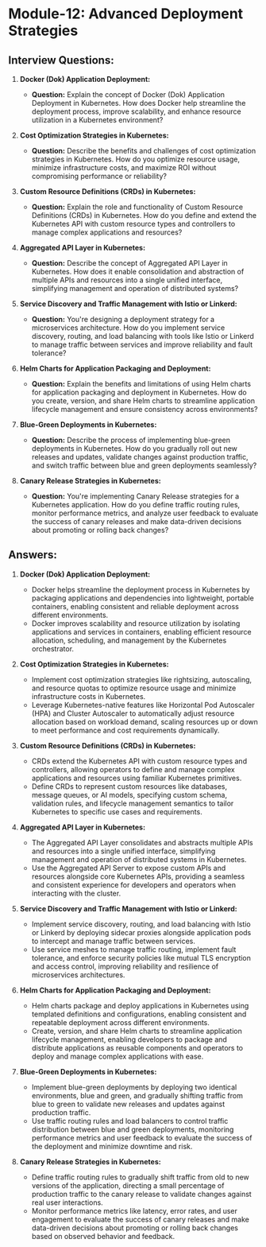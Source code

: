 # Module-12: Advanced Deployment Strategies

## Interview Questions:

1. **Docker (Dok) Application Deployment:**
   - **Question:** Explain the concept of Docker (Dok) Application Deployment in Kubernetes. How does Docker help streamline the deployment process, improve scalability, and enhance resource utilization in a Kubernetes environment?

2. **Cost Optimization Strategies in Kubernetes:**
   - **Question:** Describe the benefits and challenges of cost optimization strategies in Kubernetes. How do you optimize resource usage, minimize infrastructure costs, and maximize ROI without compromising performance or reliability?

3. **Custom Resource Definitions (CRDs) in Kubernetes:**
   - **Question:** Explain the role and functionality of Custom Resource Definitions (CRDs) in Kubernetes. How do you define and extend the Kubernetes API with custom resource types and controllers to manage complex applications and resources?

4. **Aggregated API Layer in Kubernetes:**
   - **Question:** Describe the concept of Aggregated API Layer in Kubernetes. How does it enable consolidation and abstraction of multiple APIs and resources into a single unified interface, simplifying management and operation of distributed systems?

5. **Service Discovery and Traffic Management with Istio or Linkerd:**
   - **Question:** You're designing a deployment strategy for a microservices architecture. How do you implement service discovery, routing, and load balancing with tools like Istio or Linkerd to manage traffic between services and improve reliability and fault tolerance?

6. **Helm Charts for Application Packaging and Deployment:**
   - **Question:** Explain the benefits and limitations of using Helm charts for application packaging and deployment in Kubernetes. How do you create, version, and share Helm charts to streamline application lifecycle management and ensure consistency across environments?

7. **Blue-Green Deployments in Kubernetes:**
   - **Question:** Describe the process of implementing blue-green deployments in Kubernetes. How do you gradually roll out new releases and updates, validate changes against production traffic, and switch traffic between blue and green deployments seamlessly?

8. **Canary Release Strategies in Kubernetes:**
   - **Question:** You're implementing Canary Release strategies for a Kubernetes application. How do you define traffic routing rules, monitor performance metrics, and analyze user feedback to evaluate the success of canary releases and make data-driven decisions about promoting or rolling back changes?

## Answers:

1. **Docker (Dok) Application Deployment:**
   - Docker helps streamline the deployment process in Kubernetes by packaging applications and dependencies into lightweight, portable containers, enabling consistent and reliable deployment across different environments.
   - Docker improves scalability and resource utilization by isolating applications and services in containers, enabling efficient resource allocation, scheduling, and management by the Kubernetes orchestrator.

2. **Cost Optimization Strategies in Kubernetes:**
   - Implement cost optimization strategies like rightsizing, autoscaling, and resource quotas to optimize resource usage and minimize infrastructure costs in Kubernetes.
   - Leverage Kubernetes-native features like Horizontal Pod Autoscaler (HPA) and Cluster Autoscaler to automatically adjust resource allocation based on workload demand, scaling resources up or down to meet performance and cost requirements dynamically.

3. **Custom Resource Definitions (CRDs) in Kubernetes:**
   - CRDs extend the Kubernetes API with custom resource types and controllers, allowing operators to define and manage complex applications and resources using familiar Kubernetes primitives.
   - Define CRDs to represent custom resources like databases, message queues, or AI models, specifying custom schema, validation rules, and lifecycle management semantics to tailor Kubernetes to specific use cases and requirements.

4. **Aggregated API Layer in Kubernetes:**
   - The Aggregated API Layer consolidates and abstracts multiple APIs and resources into a single unified interface, simplifying management and operation of distributed systems in Kubernetes.
   - Use the Aggregated API Server to expose custom APIs and resources alongside core Kubernetes APIs, providing a seamless and consistent experience for developers and operators when interacting with the cluster.

5. **Service Discovery and Traffic Management with Istio or Linkerd:**
   - Implement service discovery, routing, and load balancing with Istio or Linkerd by deploying sidecar proxies alongside application pods to intercept and manage traffic between services.
   - Use service meshes to manage traffic routing, implement fault tolerance, and enforce security policies like mutual TLS encryption and access control, improving reliability and resilience of microservices architectures.

6. **Helm Charts for Application Packaging and Deployment:**
   - Helm charts package and deploy applications in Kubernetes using templated definitions and configurations, enabling consistent and repeatable deployment across different environments.
   - Create, version, and share Helm charts to streamline application lifecycle management, enabling developers to package and distribute applications as reusable components and operators to deploy and manage complex applications with ease.

7. **Blue-Green Deployments in Kubernetes:**
   - Implement blue-green deployments by deploying two identical environments, blue and green, and gradually shifting traffic from blue to green to validate new releases and updates against production traffic.
   - Use traffic routing rules and load balancers to control traffic distribution between blue and green deployments, monitoring performance metrics and user feedback to evaluate the success of the deployment and minimize downtime and risk.

8. **Canary Release Strategies in Kubernetes:**
   - Define traffic routing rules to gradually shift traffic from old to new versions of the application, directing a small percentage of production traffic to the canary release to validate changes against real user interactions.
   - Monitor performance metrics like latency, error rates, and user engagement to evaluate the success of canary releases and make data-driven decisions about promoting or rolling back changes based on observed behavior and feedback.
